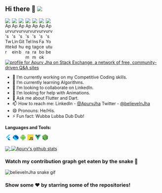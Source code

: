 ## Hi there 👋  ![](https://komarev.com/ghpvc/?username=believeInJha)


<a href="https://twitter.com/believeInJha">
  <img align="left" alt="Apurv's Twitter" width="22px" src="https://cdn.jsdelivr.net/npm/simple-icons@v3/icons/twitter.svg" />
</a>
<a href="https://www.linkedin.com/in/apurv-j-17aa19137">
  <img align="left" alt="Apurv's Linkdein" width="22px" src="https://cdn.jsdelivr.net/npm/simple-icons@v3/icons/linkedin.svg" />
</a>
<a href="https://github.com/believeInJha">
  <img align="left" alt="Apurv's Github" width="22px" src="https://cdn.jsdelivr.net/npm/simple-icons@v3/icons/github.svg" />
</a>
<a href="https://t.me/believeInJha">
  <img align="left" alt="Apurv's Telegram" width="22px" src="https://cdn.jsdelivr.net/npm/simple-icons@v3/icons/telegram.svg" />
</a>
<a href="https://www.instagram.com/apurv.18/">
  <img align="left" alt="Apurv's Instagram" width="22px" src="https://cdn.jsdelivr.net/npm/simple-icons@v3/icons/instagram.svg" />
</a>
<a href="https://www.facebook.com/apurv.jha.108/">
  <img align="left" alt="Apurv's Facebook" width="22px" src="https://cdn.jsdelivr.net/npm/simple-icons@v3/icons/facebook.svg" />
</a>
<a href="https://www.youtube.com/channel/UCw6dZDodyCBau4Haw4Bxpng?guided_help_flow=3">
  <img align="left" alt="Apurv's Youtube" width="22px" src="https://cdn.jsdelivr.net/npm/simple-icons@v3/icons/youtube.svg" />
</a>

<br/>
<br/>
<a href="https://stackexchange.com/users/17379563/apurv-jha"><img src="https://stackexchange.com/users/flair/17379563.png?theme=dark" width="208" height="58" alt="profile for Apurv Jha on Stack Exchange, a network of free, community-driven Q&amp;A sites" title="profile for Himanshu Sharma on Stack Exchange, a network of free, community-driven Q&amp;A sites"></a>


- 🔭 I’m currently working on my Competitive Coding skills.
- 🌱 I’m currently learning Algorithms.
- 👯 I’m looking to collaborate on LinkedIn.
- 🤔 I’m looking for help with Animations.
- 💬 Ask me about Flutter and Dart.
- 📫 How to reach me:  LinkedIn - [@ApurvJha](https://www.linkedin.com/in/apurv-j-17aa19137/)   Twitter - [@believeInJha](https://twitter.com/believeInJha) 
- 😄 Pronouns: He/His.
- ⚡ Fun fact: Wubba Lubba Dub Dub!

**Languages and Tools:**  

<code><img height="20" src="https://raw.githubusercontent.com/github/explore/80688e429a7d4ef2fca1e82350fe8e3517d3494d/topics/flutter/flutter.png"></code>
<code><img height="20" src="https://raw.githubusercontent.com/github/explore/80688e429a7d4ef2fca1e82350fe8e3517d3494d/topics/dart/dart.png"></code>
<code><img height="20" src="https://raw.githubusercontent.com/github/explore/80688e429a7d4ef2fca1e82350fe8e3517d3494d/topics/android/android.png"></code>
<code><img height="20" src="https://raw.githubusercontent.com/github/explore/80688e429a7d4ef2fca1e82350fe8e3517d3494d/topics/javascript/javascript.png"></code>
<code><img height="20" src="https://raw.githubusercontent.com/github/explore/80688e429a7d4ef2fca1e82350fe8e3517d3494d/topics/vue/vue.png"></code>
<code><img height="20" src="https://raw.githubusercontent.com/github/explore/80688e429a7d4ef2fca1e82350fe8e3517d3494d/topics/nodejs/nodejs.png"></code> 

<a href="https://github.com/believeInJha">
  <img align="center" src="https://github-readme-stats.vercel.app/api/top-langs/?username=believeInJha&theme=dark&hide_langs_below=1" />
</a>
<a href="https://github.com/believeInJha">
 <img align="center" src="https://github-readme-stats.vercel.app/api?username=believeInJha&show_icons=true&theme=dracula&line_height=27" alt="Apurv's github stats"/>
</a>

### Watch my contribution graph get eaten by the snake 🐍

<!-- refer this: https://dev.to/mishmanners/how-to-enable-github-actions-on-your-profile-readme-for-a-contribution-graph-4l66 -->
![believeInJha snake gif](https://github.com/believeInJha/believeInJha/blob/output/github-contribution-grid-snake.svg)   

### Show some ❤️ by starring some of the repositories!



</div>
